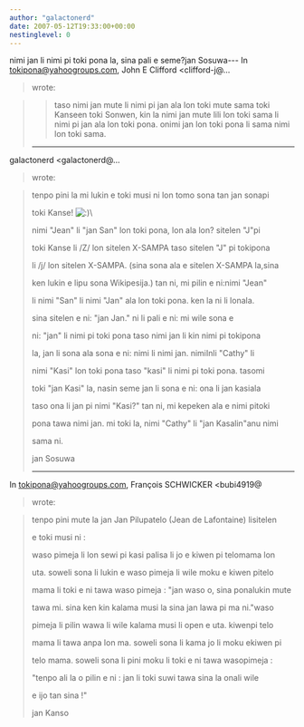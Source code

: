 ```yaml
---
author: "galactonerd"
date: 2007-05-12T19:33:00+00:00
nestinglevel: 0
---
```

nimi jan li nimi pi toki pona la, sina pali e seme?jan Sosuwa---
 In [tokipona@yahoogroups.com](mailto://tokipona@yahoogroups.com), John E Clifford <clifford-j@...
>wrote:

>> taso nimi jan mute li nimi pi jan ala lon toki mute sama toki Kanseen toki Sonwen, kin la nimi
> jan mute lili lon toki sama li nimi pi jan ala lon toki pona. onimi jan lon toki pona li sama
> nimi lon toki sama.
> ---
 galactonerd <galactonerd@...
> wrote:

>> 
> tenpo pini la mi lukin e toki musi ni lon tomo sona tan jan sonapi
> 
> toki Kanse! ![:)](images/smilies/icon_e_smile.gif "Smile")\
> 
>> 
> nimi "Jean" li "jan San" lon toki pona, lon ala lon? sitelen "J"pi
> 
> toki Kanse li /Z/ lon sitelen X-SAMPA taso sitelen "J" pi tokipona
> 
> li /j/ lon sitelen X-SAMPA. (sina sona ala e sitelen X-SAMPA la,sina
> 
> ken lukin e lipu sona Wikipesija.) tan ni, mi pilin e ni:nimi "Jean"
> 
> li nimi "San" li nimi "Jan" ala lon toki pona. ken la ni li lonala.
> 
>> 
> sina sitelen e ni: "jan Jan." ni li pali e ni: mi wile sona e
> 
> ni: "jan" li nimi pi toki pona taso nimi jan li kin nimi pi tokipona
> 
> la, jan li sona ala sona e ni: nimi li nimi jan. nimiInli "Cathy" li
> 
> nimi "Kasi" lon toki pona taso "kasi" li nimi pi toki pona. tasomi
> 
> toki "jan Kasi" la, nasin seme jan li sona e ni: ona li jan kasiala
> 
> taso ona li jan pi nimi "Kasi?" tan ni, mi kepeken ala e nimi pitoki
> 
> pona tawa nimi jan. mi toki la, nimi "Cathy" li "jan Kasalin"anu nimi
> 
> sama ni.
> 
>> 
> jan Sosuwa
> 
>> 
> ---
 In [tokipona@yahoogroups.com](mailto://tokipona@yahoogroups.com), François SCHWICKER <bubi4919@
>> 
> wrote:

> 
> 
>> 
> 
> tenpo pini mute la jan Jan Pilupatelo (Jean de Lafontaine) lisitelen
> 
> 
> e toki musi ni :
> 
> 
>> 
> 
> waso pimeja li lon sewi pi kasi palisa li jo e kiwen pi telomama lon
> 
> 
> uta. soweli sona li lukin e waso pimeja li wile moku e kiwen pitelo
> 
> 
> mama li toki e ni tawa waso pimeja : "jan waso o, sina ponalukin mute
> 
> 
> tawa mi. sina ken kin kalama musi la sina jan lawa pi ma ni."waso
> 
> 
> pimeja li pilin wawa li wile kalama musi li open e uta. kiwenpi telo
> 
> 
> mama li tawa anpa lon ma. soweli sona li kama jo li moku ekiwen pi
> 
> 
> telo mama. soweli sona li pini moku li toki e ni tawa wasopimeja :
> 
> 
> "tenpo ali la o pilin e ni : jan li toki suwi tawa sina la onali wile
> 
> 
> e ijo tan sina !"
> 
> 
>> 
> 
> jan Kanso
> 
> 
>> 
>> 
>> 
>>